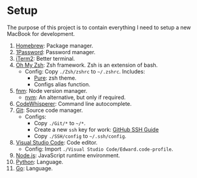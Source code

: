 # Setup

The purpose of this project is to contain everything I need to setup a new MacBook for development.

1. [Homebrew](https://brew.sh/): Package manager.
2. [1Password](https://1password.com/downloads/mac/): Password manager.
3. [iTerm2](https://iterm2.com/downloads.html): Better terminal.
4. [Oh My Zsh](https://ohmyz.sh/#install): Zsh framework. Zsh is an extension of bash.
    - Config: Copy `./Zsh/zshrc` to `~/.zshrc`. Includes:
        - [Pure](https://github.com/sindresorhus/pure): zsh theme.
        - Configs alias function.
5. [fnm](https://github.com/Schniz/fnm): Node version manager.
    - [nvm](https://github.com/nvm-sh/nvm): An alternative, but only if required.
6. [CodeWhisperer](https://docs.aws.amazon.com/codewhisperer/latest/userguide/command-line-getting-started-installing.html): Command line autocomplete.
7. [Git](https://git-scm.com/download/mac): Source code manager.
    - Configs:
        - Copy `./Git/*` to `~/*`.
        - Create a new `ssh` key for work: [GitHub SSH Guide](https://docs.github.com/en/authentication/connecting-to-github-with-ssh/generating-a-new-ssh-key-and-adding-it-to-the-ssh-agent)
        - Copy `./SSH/config` to `~/.ssh/config`.
8. [Visual Studio Code](https://code.visualstudio.com/): Code editor.
    - Config: Import `./Visual Studio Code/Edward.code-profile`.
9. [Node.js](https://nodejs.org/en/download): JavaScript runtime environment.
10. [Python](https://www.python.org/downloads/): Language.
11. [Go](https://go.dev/doc/install): Language.

